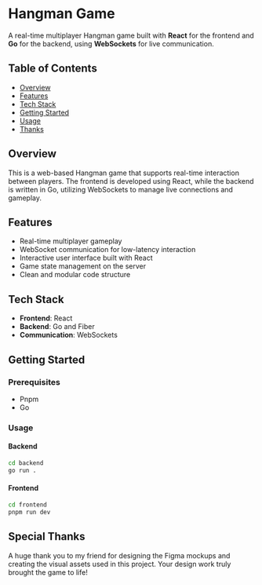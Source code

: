 # Hangman Game

A real-time multiplayer Hangman game built with **React** for the frontend and **Go** for the backend, using **WebSockets** for live communication.

## Table of Contents

- [Overview](#overview)
- [Features](#features)
- [Tech Stack](#tech-stack)
- [Getting Started](#getting-started)
- [Usage](#usage)
- [Thanks](#special-thanks)

## Overview

This is a web-based Hangman game that supports real-time interaction between players. 
The frontend is developed using React, while the backend is written in Go, utilizing WebSockets to manage live connections and gameplay.

## Features

- Real-time multiplayer gameplay
- WebSocket communication for low-latency interaction
- Interactive user interface built with React
- Game state management on the server
- Clean and modular code structure

## Tech Stack

- **Frontend**: React
- **Backend**: Go and Fiber
- **Communication**: WebSockets

## Getting Started

### Prerequisites

- Pnpm
- Go 

### Usage

#### Backend

```bash
cd backend
go run .
```

#### Frontend

```bash
cd frontend
pnpm run dev
```

## Special Thanks

A huge thank you to my friend for designing the Figma mockups and creating the visual assets used in this project. Your design work truly brought the game to life!

